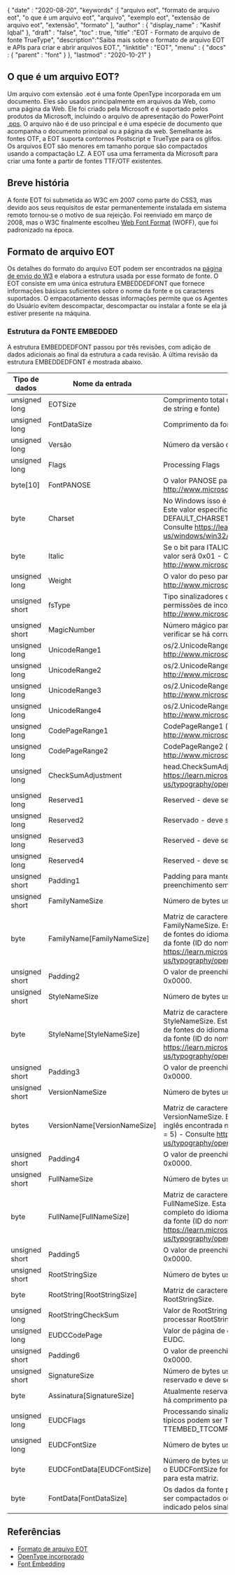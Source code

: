 {
  "date" : "2020-08-20",
  "keywords" :[ "arquivo eot", "formato de arquivo eot", "o que é um arquivo eot", "arquivo", "exemplo eot", "extensão de arquivo eot", "extensão", "formato" ],
  "author" : {
    "display_name" : "Kashif Iqbal"
},
  "draft" : "false",
  "toc" : true,
  "title" :"EOT - Formato de arquivo de fonte TrueType",
  "description":"Saiba mais sobre o formato de arquivo EOT e APIs para criar e abrir arquivos EOT.",
  "linktitle" : "EOT",
  "menu" : {
    "docs" : {
      "parent" : "font"
}
},
  "lastmod" : "2020-10-21"
}

## O que é um arquivo EOT?

Um arquivo com extensão .eot é uma fonte OpenType incorporada em um documento. Eles são usados principalmente em arquivos da Web, como uma página da Web. Ele foi criado pela Microsoft e é suportado pelos produtos da Microsoft, incluindo o arquivo de apresentação do PowerPoint [.pps](/pt/presentation/pps). O arquivo não é de uso principal e é uma espécie de documento que acompanha o documento principal ou a página da web. Semelhante às fontes OTF, a EOT suporta contornos Postscript e TrueType para os glifos. Os arquivos EOT são menores em tamanho porque são compactados usando a compactação LZ. A EOT usa uma ferramenta da Microsoft para criar uma fonte a partir de fontes TTF/OTF existentes.

## Breve história

A fonte EOT foi submetida ao W3C em 2007 como parte do CSS3, mas devido aos seus requisitos de estar permanentemente instalada em sistema remoto tornou-se o motivo de sua rejeição. Foi reenviado em março de 2008, mas o W3C finalmente escolheu [Web Font Format](/pt/font/woff/) (WOFF), que foi padronizado na época.

## Formato de arquivo EOT

Os detalhes do formato do arquivo EOT podem ser encontrados na [página de envio do W3](https://www.w3.org/Submission/EOT/#FileFormat) e elabora a estrutura usada por esse formato de fonte. O EOT consiste em uma única estrutura EMBEDDEDFONT que fornece informações básicas suficientes sobre o nome da fonte e os caracteres suportados. O empacotamento dessas informações permite que os Agentes do Usuário evitem descompactar, descompactar ou instalar a fonte se ela já estiver presente na máquina.

### Estrutura da FONTE EMBEDDED
A estrutura EMBEDDEDFONT passou por três revisões, com adição de dados adicionais ao final da estrutura a cada revisão. A última revisão da estrutura EMBEDDEDFONT é mostrada abaixo.

|Tipo de dados|Nome da entrada|Descrição|
---|---|---|
|unsigned long|EOTSize|Comprimento total da estrutura em bytes (incluindo dados de string e fonte)|
|unsigned long|FontDataSize|Comprimento da fonte OpenType (FontData) em bytes|
|unsigned long|Versão|Número da versão deste formato - 0x00020002|
|unsigned long|Flags|Processing Flags|
|byte[10]|FontPANOSE|O valor PANOSE para esta fonte - Consulte http://www.microsoft.com/typography/otspec/os2.htm#pan|
|byte|Charset|No Windows isso é derivado de TEXTMETRIC.tmCharSet. Este valor especifica o conjunto de caracteres da fonte. DEFAULT_CHARSET (0x01) indica nenhuma preferência. - Consulte https://learn.microsoft.com/en-us/windows/win32/api/wingdi/ns-wingdi-textmetrica|
|byte|Italic|Se o bit para ITALIC estiver definido em OS/2.fsSelection, o valor será 0x01 - Consulte http://www.microsoft.com/typography/otspec/os2.htm#fss|
|unsigned long|Weight|O valor do peso para esta fonte - Consulte http://www.microsoft.com/typography/otspec/os2.htm#wtc|
|unsigned short|fsType|Tipo sinalizadores que fornecem informações sobre permissões de incorporação - Consulte http://www.microsoft.com/typography/otspec/os2.htm#fst|
|unsigned short|MagicNumber|Número mágico para arquivo EOT - 0x504C. Usado para verificar se há corrupção de dados.|
|unsigned long|UnicodeRange1|os/2.UnicodeRange1 (bits 0-31) - Consulte http://www.microsoft.com/typography/otspec/os2.htm#ur|
|unsigned long|UnicodeRange2|os/2.UnicodeRange2 (bits 32-63) - Consulte http://www.microsoft.com/typography/otspec/os2.htm#ur|
|unsigned long|UnicodeRange3|os/2.UnicodeRange3 (bits 64-95) - Consulte http://www.microsoft.com/typography/otspec/os2.htm#ur|
|unsigned long|UnicodeRange4|os/2.UnicodeRange4 (bits 96-127) - Consulte http://www.microsoft.com/typography/otspec/os2.htm#ur|
|unsigned long|CodePageRange1|CodePageRange1 (bits 0-31) - Consulte http://www.microsoft.com/typography/otspec/os2.htm#cpr|
|unsigned long|CodePageRange2|CodePageRange2 (bits 32-63) - Consulte http://www.microsoft.com/typography/otspec/os2.htm#cpr|
|unsigned long|CheckSumAdjustment|head.CheckSumAdjustment - Consulte https://learn.microsoft.com/en-us/typography/opentype/spec/head|
|unsigned long|Reserved1|Reserved - deve ser 0|
|unsigned long|Reserved2|Reservado - deve ser 0|
|unsigned long|Reserved3|Reserved - deve ser 0|
|unsigned long|Reserved4|Reserved - deve ser 0|
|unsigned short|Padding1|Padding para manter o alinhamento longo. O valor de preenchimento sempre deve ser definido como 0x0000.|
|unsigned short|FamilyNameSize|Número de bytes usados pelo array FamilyName|
|byte|FamilyName[FamilyNameSize]|Matriz de caracteres UTF-16 com o comprimento de bytes FamilyNameSize. Esta é a cadeia de caracteres da família de fontes do idioma inglês encontrada na tabela de nomes da fonte (ID do nome = 1) - Consulte https://learn.microsoft.com/en-us/typography/opentype/spec/name|
|unsigned short|Padding2|O valor de preenchimento deve sempre ser definido como 0x0000.|
|unsigned short|StyleNameSize|Número de bytes usados pelo StyleName|
|byte|StyleName[StyleNameSize]|Matriz de caracteres UTF-16 com o comprimento de bytes StyleNameSize. Esta é a cadeia de caracteres da subfamília de fontes do idioma inglês encontrada na tabela de nomes da fonte (ID do nome = 2) - Consulte https://learn.microsoft.com/en-us/typography/opentype/spec/name|
|unsigned short|Padding3|O valor de preenchimento deve sempre ser definido como 0x0000.|
|unsigned short|VersionNameSize|Número de bytes usados pelo VersionName|
|bytes|VersionName[VersionNameSize]|Matriz de caracteres UTF-16 com o comprimento de bytes VersionNameSize. Esta é a string da versão do idioma inglês encontrada na tabela de nomes da fonte (ID do nome = 5) - Consulte https://learn.microsoft.com/en-us/typography/opentype/spec/name|
|unsigned short|Padding4|O valor de preenchimento deve sempre ser definido como 0x0000.|
|unsigned short|FullNameSize|Número de bytes usados pelo FullName|
|byte|FullName[FullNameSize]|Matriz de caracteres UTF-16 com o comprimento de bytes FullNameSize. Esta é a cadeia de caracteres de nome completo do idioma inglês encontrada na tabela de nomes da fonte (ID do nome = 4) - Consulte https://learn.microsoft.com/en-us/typography/opentype/spec/name|
|unsigned short|Padding5|O valor de preenchimento deve sempre ser definido como 0x0000.|
|unsigned short|RootStringSize|Número de bytes usados pelo array RootString|
|byte|RootString[RootStringSize]|Matriz de caracteres UTF-16 com o comprimento de bytes RootStringSize.|
|unsigned long|RootStringCheckSum|Valor de RootString CheckSum. Veja algoritmo para processar RootStringChecksum abaixo.|
|unsigned long|EUDCCodePage|Valor de página de código necessário para suporte de fonte EUDC.|
|unsigned short|Padding6|O valor de preenchimento deve sempre ser definido como 0x0000.|
|unsigned short|SignatureSize|Número de bytes usados pelo array Signature. Atualmente reservado e deve ser definido como 0x0000.|
|byte|Assinatura[SignatureSize]|Atualmente reservado. Se o SignatureSize for 0x0000, não há comprimento para esta matriz.|
|unsigned long|EUDCFlags|Processando sinalizadores para a fonte EUDC. Os valores típicos podem ser TTEMBED_XORENCRYPTDATA e TTEMBED_TTCOMPRESSED.|
|unsigned long|EUDCFontSize|Número de bytes usados pelo array Signature.|
|byte|EUDCFontData[EUDCFontSize]|Número de bytes usados para os dados de fonte EUDC. Se o EUDCFontSize for 0x00000000, não há comprimento para esta matriz.|
|byte|FontData[FontDataSize]|Os dados da fonte para este arquivo EOT. Os dados podem ser compactados ou criptografados por XOR conforme indicado pelos sinalizadores de processamento.|

## Referências

* [Formato de arquivo EOT](https://www.w3.org/Submission/EOT/)
* [OpenType incorporado](https://en.wikipedia.org/wiki/Embedded_OpenType)
* [Font Embedding](https://en.wikipedia.org/wiki/Font_embedding)

